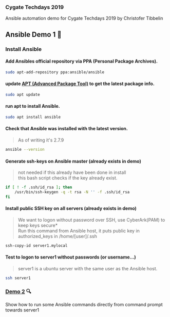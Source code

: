 ### Cygate Techdays 2019
Ansible automation demo for Cygate Techdays 2019 by Christofer Tibbelin
## Ansible Demo 1 :dvd:
### Install Ansible
#### Add Ansibles official repository via PPA (Personal Package Archives).
```sh
sudo apt-add-repository ppa:ansible/ansible
```
#### update [APT (Advanced Package Tool)](https://en.wikipedia.org/wiki/APT_(Debian)) to get the latest package info.
```sh
sudo apt update
```
#### run apt to install Ansible.
```sh
sudo apt install ansible
```
#### Check that Ansible was installed with the latest version.
> As of writing it's 2.7.9
```sh
ansible --version
```
#### Generate ssh-keys on Ansible master (already exists in demo)
> not needed if this already have been done in install\
> this bash script checks if the key already exist.
```sh
if [ ! -f .ssh/id_rsa ]; then
    /usr/bin/ssh-keygen -q -t rsa -N '' -f .ssh/id_rsa
fi
```
#### Install public SSH key on all servers (already exists in demo)
> We want to logon without password over SSH, use CyberArk(PAM) to keep keys secure*\
> Run this command from Ansible host, it puts public key in authorized_keys in /home/[user]/.ssh
```sh
ssh-copy-id server1.mylocal
```
#### Test to logon to server1 without passwords (or username...)
> server1 is a ubuntu server with the same user as the Ansible host.
```sh
ssh server1
```
### [Demo 2](../demo2/) :mag:
Show how to run some Ansible commands directly from command prompt towards server1
